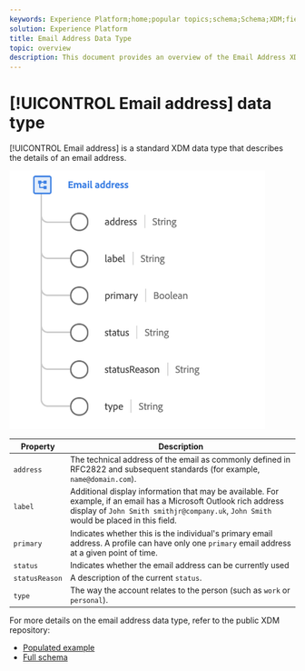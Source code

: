 ```yaml
---
keywords: Experience Platform;home;popular topics;schema;Schema;XDM;fields;schemas;Schemas;emailAddress;xdm:emailAddress;email;email address;datatype;data-type;data type;
solution: Experience Platform
title: Email Address Data Type
topic: overview
description: This document provides an overview of the Email Address XDM data type.
---
```


# [!UICONTROL Email address] data type

[!UICONTROL Email address] is a standard XDM data type that describes the details of an email address.

<img src='../images/data-types/email-address.png' width=450 /><br />

| Property | Description |
| --- | --- |
| `address` | The technical address of the email as commonly defined in RFC2822 and subsequent standards (for example, `name@domain.com`). |
| `label` | Additional display information that may be available. For example, if an email has a Microsoft Outlook rich address display of `John Smith smithjr@company.uk`, `John Smith` would be placed in this field. |
| `primary` | Indicates whether this is the individual's primary email address. A profile can have only one `primary` email address at a given point of time. |
| `status` | Indicates whether the email address can be currently used |
| `statusReason` | A description of the current `status`. |
| `type` | The way the account relates to the person (such as `work` or `personal`). |


For more details on the email address data type, refer to the public XDM repository:

* [Populated example](https://github.com/adobe/xdm/blob/master/components/datatypes/emailaddress.example.1.json)
* [Full schema](https://github.com/adobe/xdm/blob/master/components/datatypes/emailaddress.schema.json)